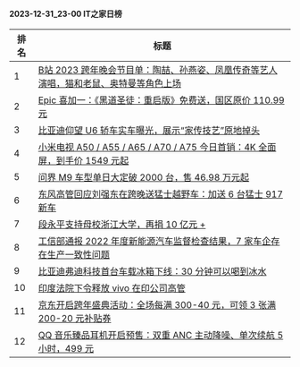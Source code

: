 #### 2023-12-31_23-00  IT之家日榜

| 排名 | 标题|
| --- | ---|
| 1 | [B站 2023 跨年晚会节目单：陶喆、孙燕姿、凤凰传奇等艺人演唱，猫和老鼠、奥特曼等角色上场](https://www.ithome.com/0/742/694.htm) |
| 2 | [Epic 喜加一：《黑道圣徒：重启版》免费送，国区原价 110.99 元](https://www.ithome.com/0/742/623.htm) |
| 3 | [比亚迪仰望 U6 轿车实车曝光，展示“家传技艺”原地掉头](https://www.ithome.com/0/742/687.htm) |
| 4 | [小米电视 A50 / A55 / A65 / A70 / A75 今日首销：4K 全面屏，到手价 1549 元起](https://www.ithome.com/0/742/627.htm) |
| 5 | [问界 M9 车型单日大定破 2000 台，售 46.98 万元起](https://www.ithome.com/0/742/621.htm) |
| 6 | [东风高管回应刘强东在跨晚送猛士越野车：加送 6 台猛士 917 新车](https://www.ithome.com/0/742/673.htm) |
| 7 | [段永平支持母校浙江大学，再捐 10 亿元 +](https://www.ithome.com/0/742/686.htm) |
| 8 | [工信部通报 2022 年度新能源汽车监督检查结果，7 家车企存在生产一致性问题](https://www.ithome.com/0/742/626.htm) |
| 9 | [比亚迪弗迪科技首台车载冰箱下线：30 分钟可以喝到冰水](https://www.ithome.com/0/742/651.htm) |
| 10 | [印度法院下令释放 vivo 在印公司高管](https://www.ithome.com/0/742/646.htm) |
| 11 | [京东开启跨年盛典活动：全场每满 300-40 元，可领 3 张满 200-20 元补贴券](https://www.ithome.com/0/742/692.htm) |
| 12 | [QQ 音乐臻品耳机开启预售：双重 ANC 主动降噪、单次续航 5 小时，499 元](https://www.ithome.com/0/742/657.htm) |
